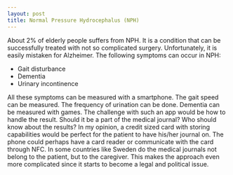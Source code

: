 ```yaml
---
layout: post
title: Normal Pressure Hydrocephalus (NPH)
---
```


About 2% of elderly people suffers from NPH. It is a condition that can be successfully treated with not so complicated surgery. Unfortunately, it is easily mistaken for Alzheimer. The following symptoms can occur in NPH:

- Gait disturbance
- Dementia
- Urinary incontinence

All these symptoms can be measured with a smartphone. The gait speed can be measured. The frequency of urination can be done. Dementia can be measured with games. The challenge with such an app would be how to handle the result. Should it be a part of the medical journal? Who should know about the results? In my opinion, a credit sized card with storing capabilities would be perfect for the patient to have his/her journal on. The phone could perhaps have a card reader or communicate with the card through NFC. In some countries like Sweden do the medical journals not belong to the patient, but to the caregiver. This makes the approach even more complicated since it starts to become a legal and political issue.
